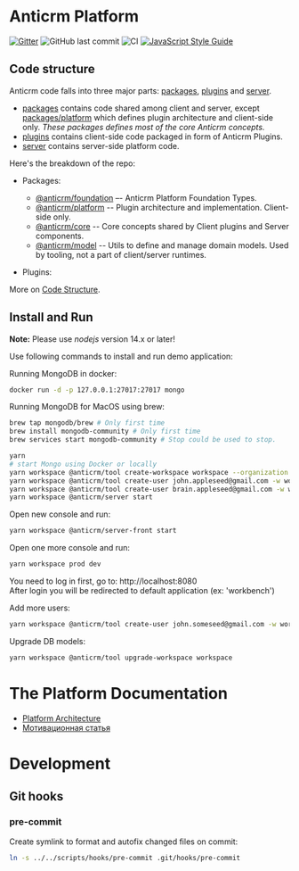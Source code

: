 # Anticrm Platform

[![Gitter](https://badges.gitter.im/anticrm/community.svg)](https://gitter.im/anticrm/community?utm_source=badge&utm_medium=badge&utm_campaign=pr-badge) ![GitHub last commit](https://img.shields.io/github/last-commit/anticrm/platform) ![CI](https://github.com/anticrm/platform/workflows/CI/badge.svg) [![JavaScript Style Guide](https://img.shields.io/badge/code_style-standard-brightgreen.svg)](https://standardjs.com)

## Code structure

Anticrm code falls into three major parts: [packages](./packages), [plugins](./plugins) and [server](./server).

- [packages](./packages) contains code shared among client and server, except [packages/platform](./packages/platform)
  which defines plugin architecture and client-side only. _These packages defines most of the core Anticrm concepts._
- [plugins](./plugins) contains client-side code packaged in form of Anticrm Plugins.
- [server](./server) contains server-side platform code.

Here's the breakdown of the repo:

- Packages:

  - [@anticrm/foundation](./packages/foundation) –- Anticrm Platform Foundation Types.
  - [@anticrm/platform](./packages/platform) -- Plugin architecture and implementation. Client-side only.
  - [@anticrm/core](./packages/core) -- Core concepts shared by Client plugins and Server components.
  - [@anticrm/model](./packages/model) -- Utils to define and manage domain models. Used by tooling, not a part of
    client/server runtimes.

- Plugins:

More on [Code Structure](https://platform-one.now.sh/docs/concepts/code-structure/).

## Install and Run

**Note:** Please use _nodejs_ version 14.x or later!

Use following commands to install and run demo application:

Running MongoDB in docker:

```bash
docker run -d -p 127.0.0.1:27017:27017 mongo
```

Running MongoDB for MacOS using brew:

```bash
brew tap mongodb/brew # Only first time
brew install mongodb-community # Only first time
brew services start mongodb-community # Stop could be used to stop.
```

```bash
yarn
# start Mongo using Docker or locally
yarn workspace @anticrm/tool create-workspace workspace --organization "My Organization"
yarn workspace @anticrm/tool create-user john.appleseed@gmail.com -w workspace -p 123 -f "John Appleseed"
yarn workspace @anticrm/tool create-user brain.appleseed@gmail.com -w workspace -p 123 -f "Brain Appleseed"
yarn workspace @anticrm/server start
```

Open new console and run:

```bash
yarn workspace @anticrm/server-front start
```

Open one more console and run:

```bash
yarn workspace prod dev
```

You need to log in first, go to: http://localhost:8080  
After login you will be redirected to default application (ex: 'workbench')

Add more users:

```bash
yarn workspace @anticrm/tool create-user john.someseed@gmail.com -w workspace -p 123 -f "John Someseed"
```

Upgrade DB models:

```bash
yarn workspace @anticrm/tool upgrade-workspace workspace
```

# The Platform Documentation

- [Platform Architecture](https://platform-one.now.sh/docs/concepts/architecture/)
- [Мотивационная статья](https://medium.com/платформа/го-я-создал-4250ec3dab76)

# Development

## Git hooks

### pre-commit

Create symlink to format and autofix changed files on commit:

```bash
ln -s ../../scripts/hooks/pre-commit .git/hooks/pre-commit
```
